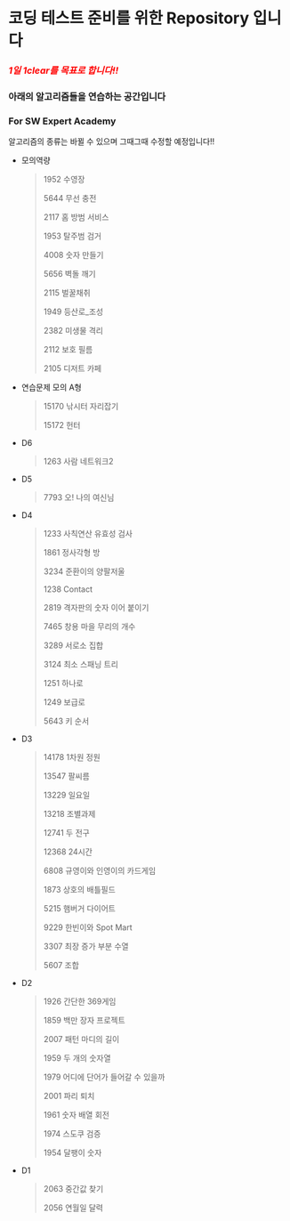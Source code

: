 # 코딩 테스트 준비를 위한 Repository 입니다

### *<span style="color:red">1일 1clear를 목표로 합니다!!</span>*

### 아래의 알고리즘들을 연습하는 공간입니다

### For SW Expert Academy

알고리즘의 종류는 바뀔 수 있으며 그때그때 수정할 예정입니다!!

- 모의역량

  > 1952 수영장
  >
  > 5644 무선 충전
  >
  > 2117 홈 방범 서비스
  >
  > 1953 탈주범 검거
  >
  > 4008 숫자 만들기
  >
  > 5656 벽돌 깨기
  >
  > 2115 벌꿀채취
  >
  > 1949 등산로_조성
  >
  > 2382 미생물 격리
  >
  > 2112 보호 필름
  >
  > 2105 디저트 카페
  
- 연습문제 모의 A형

  > 15170 낚시터 자리잡기
  >
  > 15172 헌터
  
- D6

  > 1263 사람 네트워크2
  
- D5

  > 7793 오! 나의 여신님
  
- D4

  > 1233 사칙연산 유효성 검사
  >
  > 1861 정사각형 방
  >
  > 3234 준환이의 양팔저울
  >
  > 1238 Contact
  >
  > 2819 격자판의 숫자 이어 붙이기
  >
  > 7465 창용 마을 무리의 개수
  >
  > 3289 서로소 집합
  >
  > 3124 최소 스패닝 트리
  >
  > 1251 하나로
  >
  > 1249 보급로
  >
  > 5643 키 순서
  
- D3

  > 14178 1차원 정원
  >
  > 13547 팔씨름
  >
  > 13229 일요일
  >
  > 13218 조별과제
  >
  > 12741 두 전구
  >
  > 12368 24시간
  >
  > 6808 규영이와 인영이의 카드게임
  >
  > 1873 상호의 배틀필드
  >
  > 5215 햄버거 다이어트
  >
  > 9229 한빈이와 Spot Mart
  >
  > 3307 최장 증가 부분 수열
  >
  > 5607 조합
  
- D2

  > 1926 간단한 369게임
  >
  > 1859 백만 장자 프로젝트
  >
  > 2007 패턴 마디의 길이
  >
  > 1959 두 개의 숫자열
  >
  > 1979 어디에 단어가 들어갈 수 있을까
  >
  > 2001 파리 퇴치
  >
  > 1961 숫자 배열 회전
  >
  > 1974 스도쿠 검증
  >
  > 1954 달팽이 숫자
  
- D1

  > 2063 중간값 찾기
  >
  > 2056 연월일 달력
